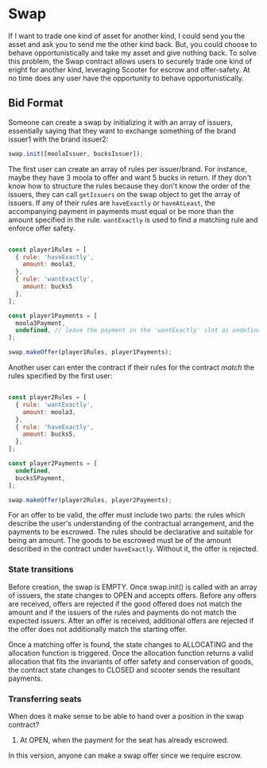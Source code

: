 # Swap

If I want to trade one kind of asset for another kind, I could send
you the asset and ask you to send me the other kind back. But, you
could choose to behave opportunistically and take my asset and give
nothing back. To solve this problem, the Swap contract allows users to
securely trade one kind of eright for another kind, leveraging Scooter
for escrow and offer-safety. At no time does any user have the
opportunity to behave opportunistically.

## Bid Format 

Someone can create a swap by initializing it with an array of issuers,
essentially saying that they want to exchange something of the brand
issuer1 with the brand issuer2:

```js
swap.init([moolaIssuer, bucksIssuer]);
```

The first user can create an array of rules per issuer/brand. For
instance, maybe they have 3 moola to offer and want 5 bucks in return.
If they don't know how to structure the rules because they don't know
the order of the issuers, they can call `getIssuers` on the swap
object to get the array of issuers. If any of their rules are
`haveExactly` or `haveAtLeast`, the accompanying payment in payments
must equal or be more than the amount specified in the rule.
`wantExactly` is used to find a matching rule and enforce offer
safety.

```js

const player1Rules = [ 
  { rule: 'haveExactly', 
    amount: moola3, 
  }, 
  { rule: 'wantExactly',
    amount: bucks5
  }, 
];

const player1Payments = [
  moola3Payment,
  undefined, // leave the payment in the 'wantExactly' slot as undefined
];

swap.makeOffer(player1Rules, player1Payments);
```

Another user can enter the contract if their rules for the contract
*match* the rules specified by the first user:
```js

const player2Rules = [ 
  { rule: 'wantExactly',
    amount: moola3,
  },
  { rule: 'haveExactly',
    amount: bucks5,
  }, 
];

const player2Payments = [
  undefined,
  bucks5Payment, 
];

swap.makeOffer(player2Rules, player2Payments);
```

For an offer to be valid, the offer must include two parts: the rules
which describe the user's understanding of the contractual
arrangement, and the payments to be escrowed. The rules should be
declarative and suitable for being an amount. The goods to be escrowed
must be of the amount described in the contract under `haveExactly`.
Without it, the offer is rejected.

### State transitions

Before creation, the swap is EMPTY. Once swap.init() is called with an
array of issuers, the state changes to OPEN and accepts offers. Before
any offers are received, offers are rejected if the good offered does
not match the amount and if the issuers of the rules and payments do
not match the expected issuers. After an offer is received, additional
offers are rejected if the offer does not additionally match the
starting offer. 

Once a matching offer is found, the state changes to ALLOCATING and
the allocation function is triggered. Once the allocation function
returns a valid allocation that fits the invariants of offer safety
and conservation of goods, the contract state changes to CLOSED and
scooter sends the resultant payments. 

### Transferring seats

When does it make sense to be able to hand over a position in the swap
contract?
1. At OPEN, when the payment for the seat has already escrowed.

In this version, anyone can make a swap offer since we require escrow.
